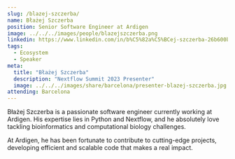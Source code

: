 ```yaml
---
slug: /blazej-szczerba/
name: Błażej Szczerba
position: Senior Software Engineer at Ardigen
image: ../../../images/people/blazejszczerba.png
linkedin: https://www.linkedin.com/in/b%C5%82a%C5%BCej-szczerba-26b600b/
tags:
  - Ecosystem
  - Speaker
meta:
  title: "Błażej Szczerba"
  description: "Nextflow Summit 2023 Presenter"
  image: ../../../images/share/barcelona/presenter-blazej-szczerba.jpg
attending: Barcelona
---
```


Błażej Szczerba is a passionate software engineer currently working at Ardigen. His expertise lies in Python and Nextflow, and he absolutely love tackling bioinformatics and computational biology challenges.

At Ardigen, he has been fortunate to contribute to cutting-edge projects, developing efficient and scalable code that makes a real impact.
